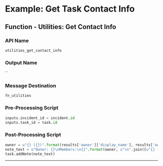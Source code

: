 <!--
    DO NOT MANUALLY EDIT THIS FILE
    THIS FILE IS AUTOMATICALLY GENERATED WITH resilient-sdk codegen
-->

# Example: Get Task Contact Info

## Function - Utilities: Get Contact Info

### API Name
`utilities_get_contact_info`

### Output Name
``

### Message Destination
`fn_utilities`

### Pre-Processing Script
```python
inputs.incident_id = incident.id
inputs.task_id = task.id
```

### Post-Processing Script
```python
owner = u"{} ({})".format(results['owner']['display_name'], results['owner']['email']) if results['owner'] else 'Unassigned'
note_text = u"Owner: {}\nMembers:\n{}".format(owner, u"\n".join([u"{} ({})".format(member['display_name'], member['email']) for member in results['members']]))
task.addNote(note_text)
```

---

